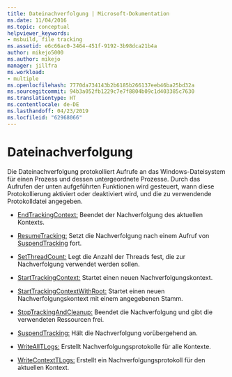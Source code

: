 ```yaml
---
title: Dateinachverfolgung | Microsoft-Dokumentation
ms.date: 11/04/2016
ms.topic: conceptual
helpviewer_keywords:
- msbuild, file tracking
ms.assetid: e6c66ac0-3464-451f-9192-3b98dca21b4a
author: mikejo5000
ms.author: mikejo
manager: jillfra
ms.workload:
- multiple
ms.openlocfilehash: 7770da734143b2b6185b266137eeb46ba25bd32a
ms.sourcegitcommit: 94b3a052fb1229c7e7f8804b09c1d403385c7630
ms.translationtype: HT
ms.contentlocale: de-DE
ms.lasthandoff: 04/23/2019
ms.locfileid: "62968066"
---
```

# <a name="file-tracking"></a>Dateinachverfolgung
Die Dateinachverfolgung protokolliert Aufrufe an das Windows-Dateisystem für einen Prozess und dessen untergeordnete Prozesse. Durch das Aufrufen der unten aufgeführten Funktionen wird gesteuert, wann diese Protokollierung aktiviert oder deaktiviert wird, und die zu verwendende Protokolldatei angegeben.

- [EndTrackingContext:](../msbuild/endtrackingcontext.md) Beendet der Nachverfolgung des aktuellen Kontexts.

- [ResumeTracking:](../msbuild/resumetracking.md) Setzt die Nachverfolgung nach einem Aufruf von [SuspendTracking](../msbuild/suspendtracking.md) fort.

- [SetThreadCount:](../msbuild/setthreadcount.md) Legt die Anzahl der Threads fest, die zur Nachverfolgung verwendet werden sollen.

- [StartTrackingContext:](../msbuild/starttrackingcontext.md) Startet einen neuen Nachverfolgungskontext.

- [StartTrackingContextWithRoot:](../msbuild/starttrackingcontextwithroot.md) Startet einen neuen Nachverfolgungskontext mit einem angegebenen Stamm.

- [StopTrackingAndCleanup:](../msbuild/stoptrackingandcleanup.md) Beendet die Nachverfolgung und gibt die verwendeten Ressourcen frei.

- [SuspendTracking:](../msbuild/suspendtracking.md) Hält die Nachverfolgung vorübergehend an.

- [WriteAllTLogs:](../msbuild/writealltlogs.md) Erstellt Nachverfolgungsprotokolle für alle Kontexte.

- [WriteContextTLogs:](../msbuild/writecontexttlogs.md) Erstellt ein Nachverfolgungsprotokoll für den aktuellen Kontext.